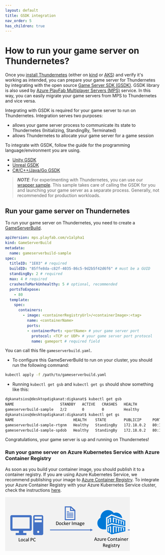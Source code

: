 ```yaml
---
layout: default
title: GSDK integration
nav_order: 5
has_children: true
---
```


# How to run your game server on Thundernetes?

Once you [install Thundernetes](../quickstart/installing-thundernetes.md) (either on [kind](../quickstart/installing-kind.md) or [AKS](../quickstart/installing-aks.md)) and verify it's working as intended, you can prepare your game server for Thundernetes by integrating with the open source [Game Server SDK (GSDK)](https://github.com/playfab/gsdk). GSDK library is also used by [Azure PlayFab Multiplayer Servers (MPS)](https://docs.microsoft.com/gaming/playfab/features/multiplayer/servers/) service. In this way, you can easily migrate your game servers from MPS to Thundernetes and vice versa.

Integrating with GSDK is required for your game server to run on Thundernetes. Integration serves two purposes:

- allows your game server process to communicate its state to Thundernetes (Initializing, StandingBy, Terminated)
- allows Thundernetes to allocate your game server for a game session

To integrate with GSDK, follow the guide for the programming language/environment you are using.

- [Unity GSDK](unity.md)
- [Unreal GSDK](unreal.md)
- [C#/C++/Java/Go GSDK](csharpcppjava.md)

> **_NOTE_**: For experimenting with Thundernetes, you can use our [wrapper sample](../howtos/usingwrapper.md). This sample takes care of calling the GSDK for you and launching your game server as a separate process. Generally, not recommended for production workloads.

## Run your game server on Thundernetes

To run your game server on Thundernetes, you need to create a [GameServerBuild](../gameserverbuild.md).

```yaml
apiVersion: mps.playfab.com/v1alpha1
kind: GameServerBuild
metadata:
  name: gameserverbuild-sample
spec:
  titleID: "1E03" # required
  buildID: "85ffe8da-c82f-4035-86c5-9d2b5f42d6f6" # must be a GUID
  standingBy: 2 # required
  max: 4 # required
  crashesToMarkUnhealthy: 5 # optional, recommended
  portsToExpose:
    - 80
  template:
    spec:
      containers:
        - image: <containerRegistryUrl>/<containerImage>:<tag>
          name: <containerName>
          ports:
          - containerPort: <portName> # your game server port
            protocol: <TCP or UDP> # your game server port protocol
            name: gameport # required field
```

You can call this file `gameserverbuild.yaml`.

- To configure this GameServerBuild to run on your cluster, you should run the following command:

```bash
kubectl apply -f /path/to/gameserverbuild.yaml
```

- Running `kubectl get gsb` and `kubectl get gs` should show something like this:

```bash
dgkanatsios@desktopdigkanat:digkanat$ kubectl get gsb
NAME                     STANDBY   ACTIVE   CRASHES   HEALTH
gameserverbuild-sample   2/2       0        0         Healthy
dgkanatsios@desktopdigkanat:digkanat$ kubectl get gs
NAME                           HEALTH    STATE        PUBLICIP     PORTS      SESSIONID
gameserverbuild-sample-rtgnm   Healthy   StandingBy   172.18.0.2   80:14913
gameserverbuild-sample-spdob   Healthy   StandingBy   172.18.0.2   80:14208
```

Congratulations, your game server is up and running on Thundernetes!

### Run your game server on Azure Kubernetes Service with Azure Container Registry

As soon as you build your container image, you should publish it to a container registry. If you are using Azure Kubernetes Service, we recommend publishing your image to [Azure Container Registry](https://docs.microsoft.com/azure/container-registry/). To integrate your Azure Container Registry with your Azure Kubernetes Service cluster, check the instructions [here](https://docs.microsoft.com/azure/aks/cluster-container-registry-integration).

[![Azure Container Registry](../assets/images/acr.png)](../assets/images/acr.png)

